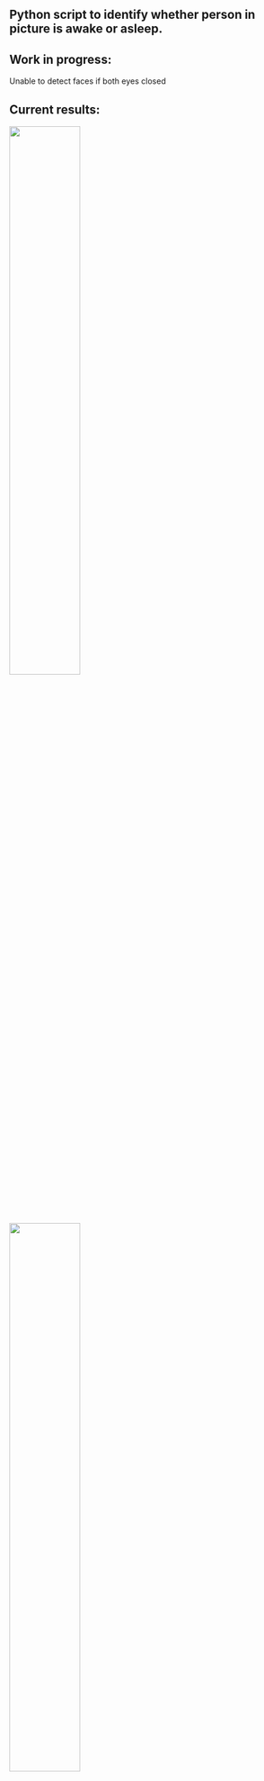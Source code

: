 ## Python script to identify whether person in picture is awake or asleep.

## Work in progress:

Unable to detect faces if both eyes closed

## Current results:

<img src="https://raw.githubusercontent.com/captmomo/practice/master/face/ministers_rated.JPG" width=50%>

<img src="https://raw.githubusercontent.com/captmomo/practice/master/face/wink_1_rated.JPG" width=50%>

<img src="https://raw.githubusercontent.com/captmomo/practice/master/face/wink_2_rated.JPG" width=50%>

<img src="https://raw.githubusercontent.com/captmomo/practice/master/face/baby_1_rated.JPG" width=50%>

## Notes:

Need to play around with scaleFactor, minSize and maxSize
eg. for ministers picture this setting works:  
    
    faces = face_cascade.detectMultiScale(gray, 
                scaleFactor=3, 
                minNeighbors=2, 
                minSize=(30,30), 
                flags = cv2.CASCADE_SCALE_IMAGE)
